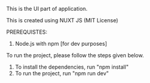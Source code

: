 This is the UI part of application. 

This is created using NUXT JS (MIT License)

PREREQUISTES:

1. Node.js with npm [for dev purposes]

To run the project, please follow the steps given below.

1. To install the dependencies, run "npm install"
2. To run the project, run "npm run dev"